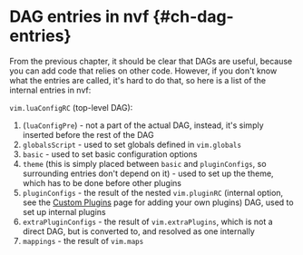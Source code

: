 # DAG entries in nvf {#ch-dag-entries}

From the previous chapter, it should be clear that DAGs are useful, because you
can add code that relies on other code. However, if you don't know what the
entries are called, it's hard to do that, so here is a list of the internal
entries in nvf:

`vim.luaConfigRC` (top-level DAG):

1. (`luaConfigPre`) - not a part of the actual DAG, instead, it's simply
   inserted before the rest of the DAG
2. `globalsScript` - used to set globals defined in `vim.globals`
3. `basic` - used to set basic configuration options
4. `theme` (this is simply placed between `basic` and `pluginConfigs`, so surrounding entries don't depend on it) - used to set up the theme, which has to be done before other plugins
5. `pluginConfigs` - the result of the nested `vim.pluginRC` (internal option,
   see the [Custom Plugins](/index.xhtml#ch-custom-plugins) page for adding your own
   plugins) DAG, used to set up internal plugins
6. `extraPluginConfigs` - the result of `vim.extraPlugins`, which is not a
   direct DAG, but is converted to, and resolved as one internally
7. `mappings` - the result of `vim.maps`
